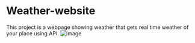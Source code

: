 # Weather-website
This project is a webpage showing weather that gets real time weather of your place using API.
![image](https://github.com/Haritha1904/Weather-website/assets/160233539/dee5cdc7-f04f-4182-86d2-74a503e6eb32)

